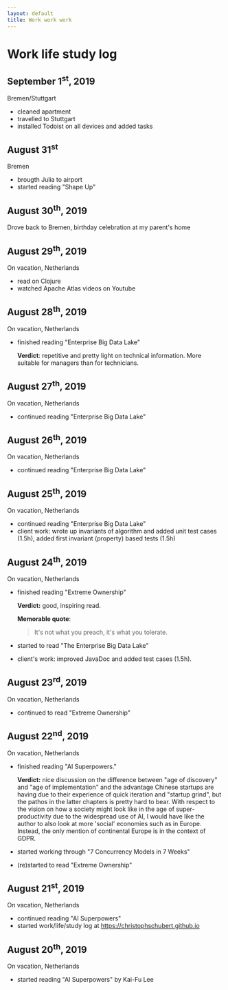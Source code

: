 ```yaml
---
layout: default
title: Work work work
---
```


# Work life study log

## September 1<sup>st</sup>, 2019
Bremen/Stuttgart
- cleaned apartment
- travelled to Stuttgart
- installed Todoist on all devices and added tasks

## August 31<sup>st</sup>
Bremen
- brougth Julia to airport
- started reading "Shape Up"

## August 30<sup>th</sup>, 2019
Drove back to Bremen, birthday celebration at my parent's home

## August 29<sup>th</sup>, 2019
On vacation, Netherlands
- read on Clojure
- watched Apache Atlas videos on Youtube

## August 28<sup>th</sup>, 2019
On vacation, Netherlands
- finished reading "Enterprise Big Data Lake"

	**Verdict**: repetitive and pretty light on technical information. More suitable for managers than for technicians.

## August 27<sup>th</sup>, 2019

On vacation, Netherlands
- continued reading "Enterprise Big Data Lake"

## August 26<sup>th</sup>, 2019

On vacation, Netherlands
- continued reading "Enterprise Big Data Lake"

## August 25<sup>th</sup>, 2019

On vacation, Netherlands

- continued reading "Enterprise Big Data Lake"
- client work: wrote up invariants of algorithm and added unit test cases (1.5h), added first invariant (property) based tests (1.5h)

## August 24<sup>th</sup>, 2019

On vacation, Netherlands

- finished reading "Extreme Ownership"

	**Verdict:** good, inspiring read.

	**Memorable quote**:
	> It's not what you preach, it's what you tolerate.

- started to read "The Enterprise Big Data Lake"
- client's work: improved JavaDoc and added test cases (1.5h).

## August 23<sup>rd</sup>, 2019

On vacation, Netherlands

- continued to read "Extreme Ownership"

## August 22<sup>nd</sup>, 2019

On vacation, Netherlands

- finished reading "AI Superpowers."

	**Verdict:** nice discussion on the difference between "age of discovery" and "age of implementation" and the advantage Chinese startups are having due to their experience of quick iteration and "startup grind", but the pathos in the latter chapters is pretty hard to bear. With respect to the vision on how a society might look like in the age of super-productivity due to the widespread use of AI, I would have like the author to also look at more 'social' economies such as in Europe. Instead, the only mention of continental Europe is in the context of GDPR.
- started working through "7 Concurrency Models in 7 Weeks"
- (re)started to read "Extreme Ownership"

## August 21<sup>st</sup>, 2019

On vacation, Netherlands

- continued reading "AI Superpowers"
- started work/life/study log at https://christophschubert.github.io

## August 20<sup>th</sup>, 2019

On vacation, Netherlands

-  started reading "AI Superpowers" by Kai-Fu Lee
